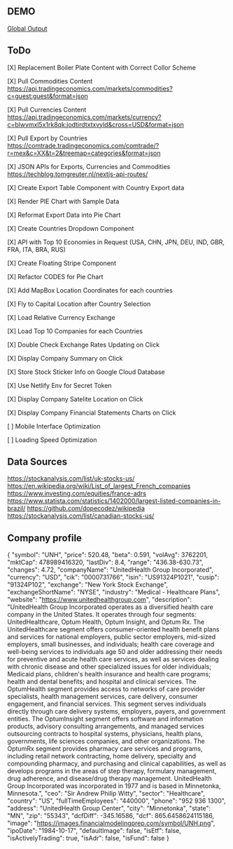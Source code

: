 ## DEMO
[Global Output](https://globaloutput.dystillvision.com)

## ToDo
[X] Replacement Boiler Plate Content with Correct Collor Scheme

[X] Pull Commodities Content
https://api.tradingeconomics.com/markets/commodities?c=guest:guest&format=json

[X] Pull Currencies Content
https://api.tradingeconomics.com/markets/currency?c=blwvmxl5x1rk8qk:jodtirdtxtxvyld&cross=USD&format=json

[X] Pull Export by Countries
https://comtrade.tradingeconomics.com/comtrade/?r=mex&c=XX&t=2&treemap=categories&format=json

[X] JSON APIs for Exports, Currencies and Commodities
https://techblog.tomgreuter.nl/nextjs-api-routes/

[X] Create Export Table Component with Country Export data

[X] Render PIE Chart with Sample Data

[X] Reformat Export Data into Pie Chart

[X] Create Countries Dropdown Component

[X] API with Top 10 Economies in Request
(USA, CHN, JPN, DEU, IND, GBR, FRA, ITA, BRA, RUS)

[X] Create Floating Stripe Component

[X] Refactor CODES for Pie Chart

[X] Add MapBox Location Coordinates for each countries

[X] Fly to Capital Location after Country Selection

[X] Load Relative Currency Exchange

[X] Load Top 10 Companies for each Countries

[X] Double Check Exchange Rates Updating on Click

[X] Display Company Summary on Click

[X] Store Stock Sticker Info on Google Cloud Database

[X] Use Netlify Env for Secret Token

[X] Display Company Satelite Location on Click

[X] Display Company Financial Statements Charts on Click

[ ] Mobile Interface Optimization 

[ ] Loading Speed Optimization

## Data Sources
https://stockanalysis.com/list/uk-stocks-us/
https://en.wikipedia.org/wiki/List_of_largest_French_companies
https://www.investing.com/equities/france-adrs
https://www.statista.com/statistics/1402000/largest-listed-companies-in-brazil/
https://github.com/dopecodez/wikipedia
https://stockanalysis.com/list/canadian-stocks-us/

## Company profile
{
  "symbol": "UNH",
  "price": 520.48,
  "beta": 0.591,
  "volAvg": 3762201,
  "mktCap": 478989416320,
  "lastDiv": 8.4,
  "range": "436.38-630.73",
  "changes": 4.72,
  "companyName": "UnitedHealth Group Incorporated",
  "currency": "USD",
  "cik": "0000731766",
  "isin": "US91324P1021",
  "cusip": "91324P102",
  "exchange": "New York Stock Exchange",
  "exchangeShortName": "NYSE",
  "industry": "Medical - Healthcare Plans",
  "website": "https://www.unitedhealthgroup.com",
  "description": "UnitedHealth Group Incorporated operates as a diversified health care company in the United States. It operates through four segments: UnitedHealthcare, Optum Health, Optum Insight, and Optum Rx. The UnitedHealthcare segment offers consumer-oriented health benefit plans and services for national employers, public sector employers, mid-sized employers, small businesses, and individuals; health care coverage and well-being services to individuals age 50 and older addressing their needs for preventive and acute health care services, as well as services dealing with chronic disease and other specialized issues for older individuals; Medicaid plans, children's health insurance and health care programs; health and dental benefits; and hospital and clinical services. The OptumHealth segment provides access to networks of care provider specialists, health management services, care delivery, consumer engagement, and financial services. This segment serves individuals directly through care delivery systems, employers, payers, and government entities. The OptumInsight segment offers software and information products, advisory consulting arrangements, and managed services outsourcing contracts to hospital systems, physicians, health plans, governments, life sciences companies, and other organizations. The OptumRx segment provides pharmacy care services and programs, including retail network contracting, home delivery, specialty and compounding pharmacy, and purchasing and clinical capabilities, as well as develops programs in the areas of step therapy, formulary management, drug adherence, and disease/drug therapy management. UnitedHealth Group Incorporated was incorporated in 1977 and is based in Minnetonka, Minnesota.",
  "ceo": "Sir Andrew Philip Witty",
  "sector": "Healthcare",
  "country": "US",
  "fullTimeEmployees": "440000",
  "phone": "952 936 1300",
  "address": "UnitedHealth Group Center",
  "city": "Minnetonka",
  "state": "MN",
  "zip": "55343",
  "dcfDiff": -345.16586,
  "dcf": 865.6458624115186,
  "image": "https://images.financialmodelingprep.com/symbol/UNH.png",
  "ipoDate": "1984-10-17",
  "defaultImage": false,
  "isEtf": false,
  "isActivelyTrading": true,
  "isAdr": false,
  "isFund": false
}

